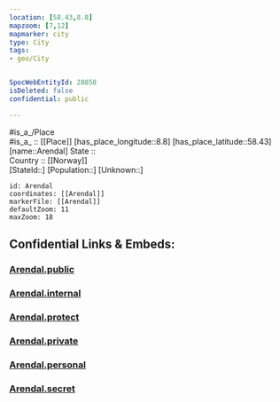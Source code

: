 ```yaml
---
location: [58.43,8.8] 
mapzoom: [7,12] 
mapmarker: city 
type: City
tags:
- geo/City


SpocWebEntityId: 28858
isDeleted: false
confidential: public

---
```

#is_a_/Place  
#is_a_ :: [[Place]] 
[has_place_longitude::8.8] 
[has_place_latitude::58.43] 
[name::Arendal] 
State ::  
Country :: [[Norway]]  
[StateId::] 
[Population::] 
[Unknown::] 


```leaflet
id: Arendal
coordinates: [[Arendal]] 
markerFile: [[Arendal]] 
defaultZoom: 11 
maxZoom: 18
```


## Confidential Links & Embeds: 

### [Arendal.public](/_public/\Earth\Continent\Europe\Europe~North\Norway\CityArendal.public.md) 

### [Arendal.internal](/_internal/\Earth\Continent\Europe\Europe~North\Norway\CityArendal.internal.md) 

### [Arendal.protect](/_protect/\Earth\Continent\Europe\Europe~North\Norway\CityArendal.protect.md) 

### [Arendal.private](/_private/\Earth\Continent\Europe\Europe~North\Norway\CityArendal.private.md) 

### [Arendal.personal](/_personal/\Earth\Continent\Europe\Europe~North\Norway\CityArendal.personal.md) 

### [Arendal.secret](/_secret/\Earth\Continent\Europe\Europe~North\Norway\CityArendal.secret.md)

